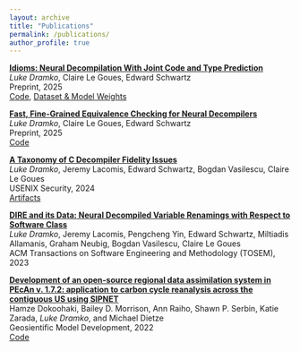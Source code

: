 ```yaml
---
layout: archive
title: "Publications"
permalink: /publications/
author_profile: true
---
```


[**Idioms: Neural Decompilation With Joint Code and Type Prediction**](https://arxiv.org/abs/2502.04536)<br>
*Luke Dramko*, Claire Le Goues, Edward Schwartz<br>
Preprint, 2025<br>
[Code](https://github.com/squaresLab/idioms), [Dataset & Model Weights](https://zenodo.org/records/14797017)

[**Fast, Fine-Grained Equivalence Checking for Neural Decompilers**](https://arxiv.org/abs/2501.04811)<br>
*Luke Dramko*, Claire Le Goues, Edward Schwartz<br>
Preprint, 2025<br>
[Code](https://github.com/squaresLab/codealign)

[**A Taxonomy of C Decompiler Fidelity Issues**](https://www.usenix.org/system/files/sec23winter-prepub-381-dramko.pdf)<br>
*Luke Dramko*, Jeremy Lacomis, Edward Schwartz, Bogdan Vasilescu, Claire Le Goues<br>
USENIX Security, 2024<br>
[Artifacts](https://zenodo.org/records/8419614)

[**DIRE and its Data: Neural Decompiled Variable Renamings with Respect to Software Class**](https://dl.acm.org/doi/full/10.1145/3546946)<br>
*Luke Dramko*, Jeremy Lacomis, Pengcheng Yin, Edward Schwartz, Miltiadis Allamanis, Graham Neubig, Bogdan Vasilescu, Claire Le Goues<br>
ACM Transactions on Software Engineering and Methodology (TOSEM), 2023

[**Development of an open-source regional data assimilation system in PEcAn v. 1.7.2: application to carbon cycle reanalysis across the contiguous US using SIPNET**](https://gmd.copernicus.org/articles/15/3233/2022/gmd-15-3233-2022.html)<br>
Hamze Dokoohaki, Bailey D. Morrison, Ann Raiho, Shawn P. Serbin, Katie Zarada, *Luke Dramko*, and Michael Dietze<br>
Geosientific Model Development, 2022<br>
[Code](https://github.com/PecanProject/pecan)